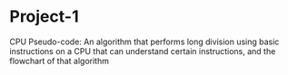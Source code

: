 # Project-1
CPU Pseudo-code: An algorithm that performs long division using basic instructions on a CPU that can understand certain instructions, and the flowchart of that algorithm 
